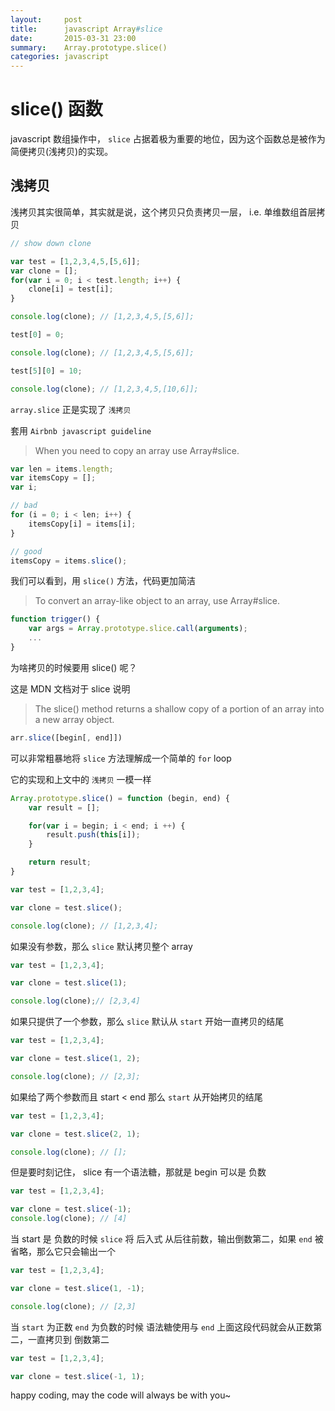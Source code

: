 ```yaml
---
layout:     post
title:      javascript Array#slice
date:       2015-03-31 23:00
summary:    Array.prototype.slice()
categories: javascript
---
```


# slice() 函数

javascript 数组操作中， `slice` 占据着极为重要的地位，因为这个函数总是被作为简便拷贝(浅拷贝)的实现。

## 浅拷贝

浅拷贝其实很简单，其实就是说，这个拷贝只负责拷贝一层， i.e. 单维数组首层拷贝

``` javascript
// show down clone

var test = [1,2,3,4,5,[5,6]];
var clone = [];
for(var i = 0; i < test.length; i++) {
    clone[i] = test[i];
}

console.log(clone); // [1,2,3,4,5,[5,6]];

test[0] = 0;

console.log(clone); // [1,2,3,4,5,[5,6]];

test[5][0] = 10;

console.log(clone); // [1,2,3,4,5,[10,6]];
```

`array.slice` 正是实现了 `浅拷贝`

套用 `Airbnb javascript guideline`

> When you need to copy an array use Array#slice.

``` javascript
var len = items.length;
var itemsCopy = [];
var i;

// bad
for (i = 0; i < len; i++) {
    itemsCopy[i] = items[i];
}

// good
itemsCopy = items.slice();
```

我们可以看到，用 `slice()` 方法，代码更加简洁

> To convert an array-like object to an array, use Array#slice.

``` javascript
function trigger() {
    var args = Array.prototype.slice.call(arguments);
    ...
}
```

为啥拷贝的时候要用 slice() 呢？

这是 MDN 文档对于 slice 说明

> The slice() method returns a shallow copy of a portion of an array into a new array object.

``` javascript
arr.slice([begin[, end]])
```

可以非常粗暴地将 `slice` 方法理解成一个简单的 `for` loop

它的实现和上文中的 `浅拷贝` 一模一样

``` javascript
Array.prototype.slice() = function (begin, end) {
    var result = [];

    for(var i = begin; i < end; i ++) {
        result.push(this[i]);
    }

    return result;
}
```

``` javascript
var test = [1,2,3,4];

var clone = test.slice();

console.log(clone); // [1,2,3,4];
```

如果没有参数，那么 `slice` 默认拷贝整个 array

``` javascript
var test = [1,2,3,4];

var clone = test.slice(1);

console.log(clone);// [2,3,4]
```

如果只提供了一个参数，那么 `slice` 默认从 `start` 开始一直拷贝的结尾

``` javascript
var test = [1,2,3,4];

var clone = test.slice(1, 2);

console.log(clone); // [2,3];
```

如果给了两个参数而且 start < end 那么 `start` 从开始拷贝的结尾

``` javascript
var test = [1,2,3,4];

var clone = test.slice(2, 1);

console.log(clone); // [];
```

但是要时刻记住， slice 有一个语法糖，那就是 begin 可以是 负数

``` javascript
var test = [1,2,3,4];

var clone = test.slice(-1);
console.log(clone); // [4]
```

当 start 是 负数的时候 `slice` 将 后入式 从后往前数，输出倒数第二，如果 `end` 被省略，那么它只会输出一个


``` javascript
var test = [1,2,3,4];

var clone = test.slice(1, -1);

console.log(clone); // [2,3]
```

当 `start` 为正数  `end` 为负数的时候 语法糖使用与 `end` 上面这段代码就会从正数第二，一直拷贝到 倒数第二

``` javascript
var test = [1,2,3,4];

var clone = test.slice(-1, 1);

```

happy coding, may the code will always be with you~
